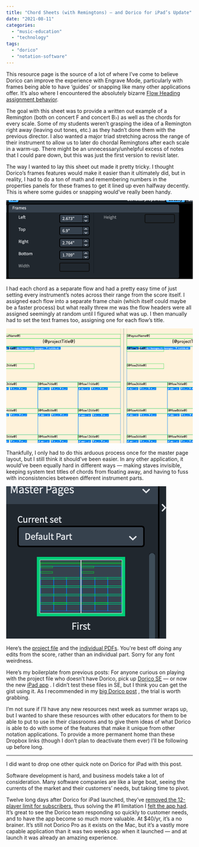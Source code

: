 ```yaml
---
title: "Chord Sheets (with Remingtons) — and Dorico for iPad’s Update"
date: "2021-08-11"
categories: 
  - "music-education"
  - "technology"
tags: 
  - "dorico"
  - "notation-software"
---
```


This resource page is the source of a lot of where I’ve come to believe Dorico can improve the experience with Engrave Mode, particularly with frames being able to have ‘guides’ or snapping like many other applications offer. It’s also where I encountered the absolutely bizarre [Flow Heading assignment behavior](https://forums.steinberg.net/t/funky-flow-headers-two-column-layout/136477/2).

The goal with this sheet was to provide a written out example of a Remington (both on concert F and concert B♭) as well as the chords for every scale. Some of my students weren’t grasping the idea of a Remington right away (leaving out tones, etc.) as they hadn’t done them with the previous director. I also wanted a major triad stretching across the range of their instrument to allow us to later do chordal Remingtons after each scale in a warm-up. There might be an unnecessary/unhelpful excess of notes that I could pare down, but this was just the first version to revisit later.

The way I wanted to lay this sheet out made it pretty tricky. I thought Dorico’s frames features would make it easier than it ultimately did, but in reality, I had to do a ton of math and remembering numbers in the properties panels for these frames to get it lined up even halfway decently. This is where some guides or snapping would’ve really been handy.

![Properties panel of just *one* of my frames](images/rc-frame-properties.png "rc frame properties.png")

I had each chord as a separate flow and had a pretty easy time of just setting every instrument’s notes across their range from the score itself. I assigned each flow into a separate frame chain (which itself could maybe be a faster process) but what really threw me was the flow headers were all assigned seemingly at random until I figured what was up. I then manually had to set the text frames too, assigning one for each flow’s title.

![Oh no… (Master page layout with tokens of this Dorico project)](images/rc-master-pages.png "R&C Master Pages.png")

Thankfully, I only had to do this arduous process once for the master page layout, but I still think it should’ve been easier. In any other application, it would’ve been equally hard in different ways — making staves invisible, keeping system text titles of chords from floating away, and having to fuss with inconsistencies between different instrument parts.

![The preview of what all my frames looked like on the master page when finished.](images/rc-master-page-preview.png "RC master page preview.png")

Here’s the [project file](https://www.dropbox.com/s/olwal0nr9z73t21/Ehler%20Blog%20Remington%20%26%20Chords.dorico?dl=0) and the [individual PDFs](https://www.dropbox.com/s/fwju3m1gurydo5a/PDFs%20of%20Remington%20%26%20Chords.zip?dl=0). You're best off doing any edits from the score, rather than an individual part. Sorry for any font weirdness.

Here’s my boilerplate from previous posts: For anyone curious on playing with the project file who doesn’t have Dorico, pick up [Dorico SE](https://new.steinberg.net/dorico/se/) — or now the new [iPad app](https://apps.apple.com/us/app/dorico-compose-music/id1556625090) . I didn’t test these files in SE, but I think you can get the gist using it. As I recommended in my [big Dorico post](https://mrehler.com/2021/07/06/notareview-of-dorico/) , the trial is worth grabbing.

I’m not sure if I’ll have any new resources next week as summer wraps up, but I wanted to share these resources with other educators for them to be able to put to use in their classrooms and to give them ideas of what Dorico is able to do with some of the features that make it unique from other notation applications. To provide a more permanent home than these Dropbox links (though I don’t plan to deactivate them ever) I’ll be following up before long.

* * *

I did want to drop one other quick note on Dorico for iPad with this post.

Software development is hard, and business models take a lot of consideration. Many software companies are like a large boat, seeing the currents of the market and their customers’ needs, but taking time to pivot.

Twelve long days after Dorico for iPad launched, they’ve [removed the 12-player limit for subscribers](https://www.scoringnotes.com/news/dorico-for-ipad-1-1-removes-player-limit/), thus solving the #1 limitation I [felt the app had](https://mrehler.com/2021/07/30/dorico-transposition-and-ipad/). It’s great to see the Dorico team responding so quickly to customer needs, and to have the app become so much more valuable. At $40/yr, it’s a no brainer. It’s still not Dorico Pro as it exists on the Mac, but it’s a vastly more capable application than it was two weeks ago when it launched — and at launch it was already an amazing experience.
